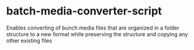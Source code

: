 # batch-media-converter-script
Enables converting of bunch media files that are organized in a folder structure to a new format while preserving the structure and copying any other existing files
